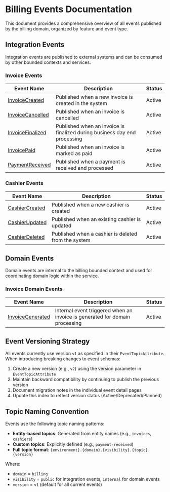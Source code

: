 # Billing Events Documentation

This document provides a comprehensive overview of all events published by the billing domain, organized by feature and event type.

## Integration Events

Integration events are published to external systems and can be consumed by other bounded contexts and services.

### Invoice Events

| Event Name | Description | Status |
|------------|-------------|---------|
| [InvoiceCreated](./invoice-created.md) | Published when a new invoice is created in the system | Active |
| [InvoiceCancelled](./invoice-cancelled.md) | Published when an invoice is cancelled | Active |
| [InvoiceFinalized](./invoice-finalized.md) | Published when an invoice is finalized during business day end processing | Active |
| [InvoicePaid](./invoice-paid.md) | Published when an invoice is marked as paid | Active |
| [PaymentReceived](./payment-received.md) | Published when a payment is received and processed | Active |

### Cashier Events

| Event Name | Description | Status |
|------------|-------------|---------|
| [CashierCreated](./cashier-created.md) | Published when a new cashier is created | Active |
| [CashierUpdated](./cashier-updated.md) | Published when an existing cashier is updated | Active |
| [CashierDeleted](./cashier-deleted.md) | Published when a cashier is deleted from the system | Active |

## Domain Events

Domain events are internal to the billing bounded context and used for coordinating domain logic within the service.

### Invoice Domain Events

| Event Name | Description | Status |
|------------|-------------|---------|
| [InvoiceGenerated](./invoice-generated.md) | Internal event triggered when an invoice is generated for domain processing | Active |

## Event Versioning Strategy

All events currently use version `v1` as specified in their `EventTopicAttribute`. When introducing breaking changes to event schemas:

1. Create a new version (e.g., `v2`) using the version parameter in `EventTopicAttribute`
2. Maintain backward compatibility by continuing to publish the previous version
3. Document migration notes in the individual event detail pages
4. Update this index to reflect version status (Active/Deprecated/Planned)

## Topic Naming Convention

Events use the following topic naming patterns:
- **Entity-based topics**: Generated from entity names (e.g., `invoices`, `cashiers`)
- **Custom topics**: Explicitly defined (e.g., `payment-received`)
- **Full topic format**: `{environment}.{domain}.{visibility}.{topic}.{version}`

Where:
- `domain` = `billing`
- `visibility` = `public` for integration events, `internal` for domain events
- `version` = `v1` (default for all current events)